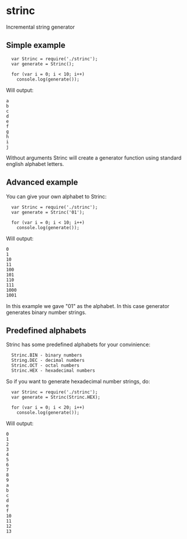 # strinc
Incremental string generator

Simple example
--------------

```
  var Strinc = require('./strinc');
  var generate = Strinc();

  for (var i = 0; i < 10; i++)
    console.log(generate());
```

Will output:
```
a
b
c
d
e
f
g
h
i
j
```

Without arguments Strinc will create a generator function using standard english alphabet letters.

Advanced example
----------------

You can give your own alphabet to Strinc:

```
  var Strinc = require('./strinc');
  var generate = Strinc('01');

  for (var i = 0; i < 10; i++)
    console.log(generate());
```

Will output:
```
0
1
10
11
100
101
110
111
1000
1001
```

In this example we gave "01" as the alphabet. In this case generator generates binary number strings.

Predefined alphabets
--------------------

Strinc has some predefined alphabets for your convinience:

```
  Strinc.BIN - binary numbers
  String.DEC - decimal numbers
  Strinc.OCT - octal numbers
  Strinc.HEX - hexadecimal numbers
```

So if you want to generate hexadecimal number strings, do:

```
  var Strinc = require('./strinc');
  var generate = Strinc(Strinc.HEX);

  for (var i = 0; i < 20; i++)
    console.log(generate());
```

Will output:
```
0
1
2
3
4
5
6
7
8
9
a
b
c
d
e
f
10
11
12
13
```

